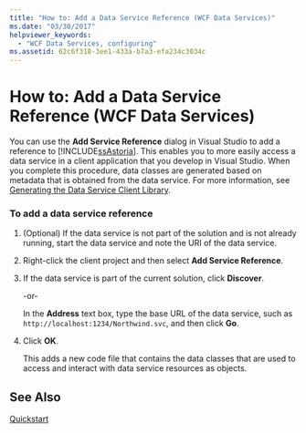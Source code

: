 ```yaml
---
title: "How to: Add a Data Service Reference (WCF Data Services)"
ms.date: "03/30/2017"
helpviewer_keywords: 
  - "WCF Data Services, configuring"
ms.assetid: 62c6f318-3ee1-433a-b7a3-efa234c3034c
---
```

# How to: Add a Data Service Reference (WCF Data Services)
You can use the **Add Service Reference** dialog in Visual Studio to add a reference to [!INCLUDE[ssAstoria](../../../../includes/ssastoria-md.md)]. This enables you to more easily access a data service in a client application that you develop in Visual Studio. When you complete this procedure, data classes are generated based on metadata that is obtained from the data service. For more information, see [Generating the Data Service Client Library](../../../../docs/framework/data/wcf/generating-the-data-service-client-library-wcf-data-services.md).  
  
### To add a data service reference  
  
1. (Optional) If the data service is not part of the solution and is not already running, start the data service and note the URI of the data service.  
  
2. Right-click the client project and then select **Add Service Reference**.  
  
3. If the data service is part of the current solution, click **Discover**.  
  
    -or-  
  
    In the **Address** text box, type the base URL of the data service, such as `http://localhost:1234/Northwind.svc`, and then click **Go**.  
  
4. Click **OK**.  
  
    This adds a new code file that contains the data classes that are used to access and interact with data service resources as objects.  
  
## See Also  
 [Quickstart](../../../../docs/framework/data/wcf/quickstart-wcf-data-services.md)
